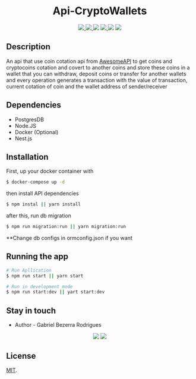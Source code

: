 <p align="center"><h1 align="Center"> Api-CryptoWallets</h1></p>


<p  align  =  "center"><a href= https://www.typescriptlang.org/><img  src  ="https://img.shields.io/badge/typescript-%23007ACC.svg?style=for-the-badge&logo=typescript&logoColor=white"></a><a href = https://nodejs.org/en/></img>
<img src="https://img.shields.io/badge/node.js-6DA55F?style=for-the-badge&logo=node.js&logoColor=white"></img</a> <a href=https://nestjs.com/><img  src="https://img.shields.io/badge/nestjs-%23E0234E.svg?style=for-the-badge&logo=nestjs&logoColor=white"></img></a> <a href=https://www.postgresql.org/><img  src  =  "https://img.shields.io/badge/postgres-%23316192.svg?style=for-the-badge&logo=postgresql&logoColor=white"> </img></a>
<a href = https://www.docker.com/><img src=https://img.shields.io/badge/docker-%230db7ed.svg?style=for-the-badge&logo=docker&logoColor=white></a> <a href=https://choosealicense.com/licenses/mit/> <img  src  ="https://img.shields.io/github/license/Ileriayo/markdown-badges?style=for-the-badge"></img></a></p>

## Description

An api that use coin cotation api from [ AwesomeAPI](https://docs.awesomeapi.com.br/api-de-moedas) to get coins and cryptocoins cotation and covert to another coins and store these coins in a wallet that you can withdraw, deposit coins or transfer for another wallets and every operation generates a transaction with the value of transaction, current cotation of coin and the wallet address of sender/receiver

## Dependencies

  

* PostgresDB
* Node.JS
* Docker (Optional)
* Nest.js


## Installation

First, up your docker container with
```bash
$ docker-compose up -d
```
then install API dependencies
```bash
$ npm instal || yarn install
```
after this, run db migration
```bash
$ npm run migration:run || yarn migration:run
```
**Change db configs in ormconfig.json if you want

## Running the app

```bash
# Run Apllication
$ npm run start || yarn start

# Run in development mode
$ npm run start:dev || yart start:dev

```



## Stay in touch

- Author - Gabriel Bezerra Rodrigues
<p align=center><a href=https://www.linkedin.com/in/gabriel-be-zerra/><img src = https://img.shields.io/badge/LinkedIn-0077B5?style=for-the-badge&logo=linkedin&logoColor=white></a> <a href=https://github.com/gabrigabe><img src=https://img.shields.io/badge/github-%23121011.svg?style=for-the-badge&logo=github&logoColor=white></a></p>

## License

[MIT](https://choosealicense.com/licenses/mit/).